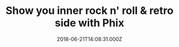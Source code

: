 ---
campaign-uuid: "c-c0ff2cd5-d3d1-47da-a082-cd1dbb4161a5"
type: "Offer"
category: "Fashion"
date: "2018-06-21T14:08:31.000Z"
end-date: "2018-10-20T23:59:00.000Z"
disable-form: false
is_promoted: false
has_entry_page: false
title: "Show you inner rock n' roll & retro side with Phix"
competition-description: "<p>At Phix they combine their passion for British tailoring,\
  \ retro styling and rock n' roll to produce their exclusive range of jackets, coats,\
  \ shirting and accessories. Retro and Rock n Roll influences defined with nostalgia\
  \ and finished with a modern British edge.</p>\r\n<p>Don't miss out their up to\
  \ 50% discount at their coats & jackets, shirts and accessories! Buy them now!</p>"
banner-img: "https://assets.expresslyapp.com/asset-f4f6bf10-7aad-48dc-8819-d64c788dff08.jpg"
logo-left-href: "https://www.phixclothing.com/collections/mens-retro-jackets-coats"
logo-left-image: "https://assets.expresslyapp.com/0e9a1752-b267-43cd-8030-d47bfb75e09b-thumb.png"
logo-left-title: "Phix"
has-winner: false
country-restrictions:
- "GB"
---